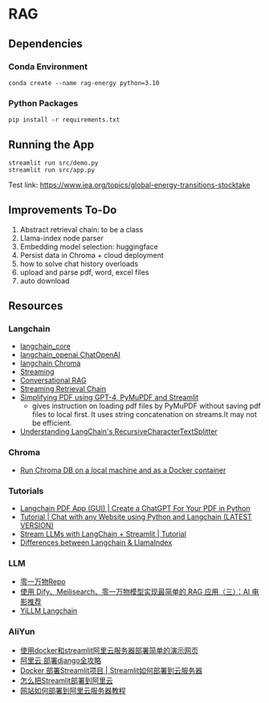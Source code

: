 # RAG

## Dependencies
### Conda Environment
```linux
conda create --name rag-energy python=3.10
```

### Python Packages
```linux
pip install -r requirements.txt
```

## Running the App
```linux
streamlit run src/demo.py
streamlit run src/app.py
```

Test link: https://www.iea.org/topics/global-energy-transitions-stocktake

## Improvements To-Do
1. Abstract retrieval chain: to be a class
2. Llama-index node parser
3. Embedding model selection: huggingface
4. Persist data in Chroma + cloud deployment
5. how to solve chat history overloads 
6. upload and parse pdf, word, excel files
7. auto download

## Resources
### Langchain
- [langchain_core](https://api.python.langchain.com/en/latest/core_api_reference.html)
- [langchain_openai ChatOpenAI](https://api.python.langchain.com/en/latest/chat_models/langchain_openai.chat_models.base.ChatOpenAI.html)
- [langchain Chroma](https://python.langchain.com/v0.2/docs/integrations/vectorstores/chroma/)
- [Streaming](https://python.langchain.com/v0.1/docs/expression_language/streaming/)
- [Conversational RAG](https://python.langchain.com/v0.2/docs/tutorials/qa_chat_history/)
- [Streaming Retrieval Chain](https://python.langchain.com/v0.2/docs/how_to/qa_streaming/)
- [Simplifying PDF using GPT-4, PyMuPDF and Streamlit](https://medium.com/@contact.blessin/simplifying-pdf-using-gpt-4-pymupdf-and-streamlit-e1e4e5de9399)
    - gives instruction on loading pdf files by PyMuPDF without saving pdf files to local first. It uses string concatenation on streams.It may not be efficient.
- [Understanding LangChain's RecursiveCharacterTextSplitter](https://dev.to/eteimz/understanding-langchains-recursivecharactertextsplitter-2846)


### Chroma
- [Run Chroma DB on a local machine and as a Docker container](https://abhishektatachar.medium.com/run-chroma-db-on-a-local-machine-and-as-a-docker-container-a9d4b91d2a97)

### Tutorials
- [Langchain PDF App (GUI) | Create a ChatGPT For Your PDF in Python](https://www.youtube.com/watch?v=wUAUdEw5oxM&t=1030s&ab_channel=AlejandroAO-Software%26Ai)
- [Tutorial | Chat with any Website using Python and Langchain (LATEST VERSION)](https://www.youtube.com/watch?v=bupx08ZgSFg&t=1968s&ab_channel=AlejandroAO-Software%26Ai)
- [Stream LLMs with LangChain + Streamlit | Tutorial](https://www.youtube.com/watch?v=zKGeRWjJlTU&t=240s&ab_channel=AlejandroAO-Software%26Ai)
- [Differences between Langchain & LlamaIndex](https://stackoverflow.com/questions/76990736/differences-between-langchain-llamaindex)

### LLM
- [零一万物Repo](https://github.com/01-ai/Yi?tab=readme-ov-file)
- [使用 Dify、Meilisearch、零一万物模型实现最简单的 RAG 应用（三）：AI 电影推荐](https://mp.weixin.qq.com/s/Ri2ap9_5EMzdfiBhSSL_MQ)
- [YiLLM Langchain](https://api.python.langchain.com/en/latest/llms/langchain_community.llms.yi.YiLLM.html#langchain_community.llms.yi.YiLLM)

### AliYun
- [使用docker和streamlit阿里云服务器部署简单的演示网页](https://jackiexiao.github.io/blog/%E6%8A%80%E6%9C%AF/%E4%BD%BF%E7%94%A8docker%E5%92%8Cstreamlit%E9%98%BF%E9%87%8C%E4%BA%91%E6%9C%8D%E5%8A%A1%E5%99%A8%E9%83%A8%E7%BD%B2%E7%AE%80%E5%8D%95%E7%9A%84%E6%BC%94%E7%A4%BA%E7%BD%91%E9%A1%B5/)
- [阿里云 部署django全攻略](https://developer.aliyun.com/article/633111)
- [Docker 部署Streamlit项目 | Streamlit如何部署到云服务器](https://developer.aliyun.com/article/1436718)
- [怎么把Streamlit部署到阿里云](https://wenku.csdn.net/answer/b2ded916ab19491b9bdc403183039ef5)
- [网站如何部署到阿里云服务器教程](https://developer.aliyun.com/article/773053)